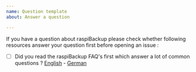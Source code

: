 ```yaml
---
name: Question template
about: Answer a question

---
```


If you have a question about raspiBackup please check whether following resources answer your question first before opening an issue :

* [ ] Did you read the raspiBackup FAQ's first which answer a lot of common questions ? [English](https://www.linux-tips-and-tricks.de/en/faq) - [German](https://www.linux-tips-and-tricks.de/de/faq)
